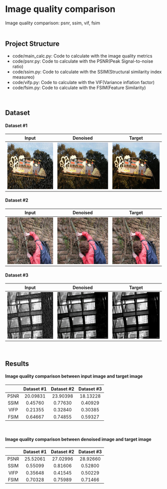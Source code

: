 # Image quality comparison </br>
Image quality comparison: psnr, ssim, vif, fsim
</br></br>

## Project Structure </br>
 * code/main_calc.py: Code to calculate with the image quality metrics
 * code/psnr.py: Code to calculate with the PSNR(Peak Signal-to-noise ratio)
 * code/ssim.py: Code to calculate with the SSIM(Structural similarity index measureo)
 * code/vifp.py: Code to calculate with the VIF(Variance inflation factor)
 * code/fsim.py: Code to calculate with the FSIM(Feature Similarity)
</br>

## Dataset </br>
#### Dataset #1 </br>
|Input|Denoised|Target|
|:---:|:---:|:---:| 
|<img src="https://github.com/s5unnyjjj/Image_quality_comparison/blob/master/data/input/88.png" width="300" height="150">|<img src="https://github.com/s5unnyjjj/Image_quality_comparison/blob/master/data/pred/88.png" width="300" height="150">|<img src="https://github.com/s5unnyjjj/Image_quality_comparison/blob/master/data/target/88.png" width="300" height="150">|

#### Dataset #2 </br>
|Input|Denoised|Target|
|:---:|:---:|:---:| 
|<img src="https://github.com/s5unnyjjj/Image_quality_comparison/blob/master/data/input/89.png" width="300" height="150">|<img src="https://github.com/s5unnyjjj/Image_quality_comparison/blob/master/data/pred/89.png" width="300" height="150">|<img src="https://github.com/s5unnyjjj/Image_quality_comparison/blob/master/data/target/89.png" width="300" height="150">|

#### Dataset #3 </br>
|Input|Denoised|Target|
|:---:|:---:|:---:| 
|<img src="https://github.com/s5unnyjjj/Image_quality_comparison/blob/master/data/input/535.png" width="300" height="150">|<img src="https://github.com/s5unnyjjj/Image_quality_comparison/blob/master/data/pred/535.png" width="300" height="150">|<img src="https://github.com/s5unnyjjj/Image_quality_comparison/blob/master/data/target/535.png" width="300" height="150">|
</br>

## Results </br>
#### Image quality comparison between input image and target image </br>
||Dataset #1|Dataset #2|Dataset #3|
|:---:|:---:|:---:|:---:|
|PSNR|20.09831|23.90398|18.13228|
|SSIM|0.45760|0.77630|0.40929|
|VIFP|0.21355|0.32840|0.30385|
|FSIM|0.64667|0.74855|0.59327|
</br>

#### Image quality comparison between denoised image and target image </br>
||Dataset #1|Dataset #2|Dataset #3|
|:---:|:---:|:---:|:---:|
|PSNR|25.52061|27.02996|28.92660|
|SSIM|0.55099|0.81606|0.52800|
|VIFP|0.35648|0.41545|0.50229|
|FSIM|0.70328|0.75989|0.71466|

